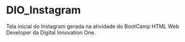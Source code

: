 # DIO_Instagram

Tela inicial do Instagram gerada na atividade do BootCamp HTML Web Developer da Digital Innovation One.





